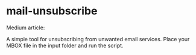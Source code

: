 # mail-unsubscribe

Medium article: 

A simple tool for unsubscribing from unwanted email services. Place your MBOX file in the input folder and run the script.
